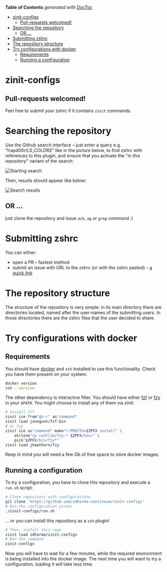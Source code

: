 <!-- START doctoc generated TOC please keep comment here to allow auto update -->
<!-- DON'T EDIT THIS SECTION, INSTEAD RE-RUN doctoc TO UPDATE -->
**Table of Contents**  *generated with [DocToc](https://github.com/thlorenz/doctoc)*

- [zinit-configs](#zinit-configs)
  - [Pull-requests welcomed!](#pull-requests-welcomed)
- [Searching the repository](#searching-the-repository)
  - [OR ...](#or-)
- [Submitting zshrc](#submitting-zshrc)
- [The repository structure](#the-repository-structure)
- [Try configurations with docker](#try-configurations-with-docker)
  - [Requirements](#requirements)
  - [Running a configuration](#running-a-configuration)

<!-- END doctoc generated TOC please keep comment here to allow auto update -->

# zinit-configs

<h2>Pull-requests welcomed!</h2>

Feel free to submit your zshrc if it contains `zinit` commands.

# Searching the repository

Use the Github search interface – just enter a query e.g. "trapd00r/LS_COLORS"
like in the picture below, to find zshrc with references to this plugin, and
ensure that you activate the "*in this repository*" variant of the search:

![Starting search](https://raw.githubusercontent.com/zdharma/zinit-configs/img/srch.png)

Then, results should appear like below:

![Search results](https://raw.githubusercontent.com/zdharma/zinit-configs/img/srch-rslt.png)

## OR ...

just clone the repository and issue `ack`, `ag` or `grep` command :)

# Submitting zshrc

You can either:

 - open a PR – fastest method
 - submit an issue with URL to the zshrc (or with the zshrc pasted) – [a quick
   link](https://github.com/zdharma-continuum/zinit-configs/issues/new?assignees=&labels=&template=request-to-add-zshrc-to-the-zinit-configs-repo.md)

# The repository structure

The structure of the repository is very simple: in its main directory there are
directories located, named after the user-names of the submitting users. In
those directories there are the zshrc files that the user decided to share.

# Try configurations with docker

## Requirements

You should have [docker](https://docs.docker.com/install/) and `zsh` installed
to use this functionality. Check you have them present on your system:

```sh
docker version
zsh --version
```

The other dependency is interactive filter. You should have either
[fzf](https://github.com/junegunn/fzf) or
[fzy](https://github.com/jhawthorn/fzy) in your `$PATH`. You might choose to
install any of them via zinit:

```sh
# Install fzf
zinit ice from"gh-r" as"command"
zinit load junegunn/fzf-bin
# or fzy
zinit ice as"command" make"\!PREFIX=$ZPFX install" \
    atclone"cp contrib/fzy-* $ZPFX/bin/" \
    pick"$ZPFX/bin/fzy*"
zinit load jhawthorn/fzy
```

Keep in mind you will need a few Gb of free space to store docker images.

## Running a configuration

To try a configuration, you have to clone this repository and execute a `run.sh`
script:

```sh
# Clone repository with configurations
git clone 'https://github.com/zdharma-continuum/zinit-configs'
# Run the configuration picker
./zinit-configs/run.sh
```

… or you can install this repository as a `zsh` plugin!

```sh
# Then, install this repo
zinit load zdharma/zinit-configs
# Run the command
zinit-configs
```

Now you will have to wait for a few minutes, while the required environment is
being installed into the docker image. The next time you will want to try
a configuration, loading it will take less time.

<!-- vim:set ft=markdown tw=80 fo+=a1n autoindent: -->
